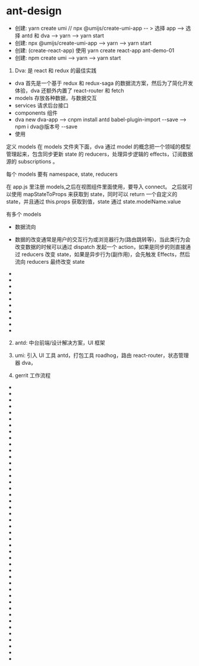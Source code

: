 <!--
 * @Author: your name
 * @Date: 2021-11-22 16:51:20
 * @LastEditTime: 2021-12-02 12:52:20
 * @LastEditors: Please set LastEditors
 * @Description: 打开koroFileHeader查看配置 进行设置: https://github.com/OBKoro1/koro1FileHeader/wiki/%E9%85%8D%E7%BD%AE
 * @FilePath: \Front-end development learning\document\notes\study notes\react\ant-design\ant.md
-->

# ant-design

- 创建: yarn create umi // npx @umijs/create-umi-app -- > 选择 app --> 选择 antd 和 dva --> yarn --> yarn start
- 创建: npx @umijs/create-umi-app --> yarn --> yarn start
- 创建: (create-react-app) 使用 yarn create react-app ant-demo-01
- 创建: npm create umi --> yarn --> yarn start

1. Dva: 是 react 和 redux 的最佳实践

- dva 首先是一个基于 redux 和 redux-saga 的数据流方案，然后为了简化开发体验，dva 还额外内置了 react-router 和 fetch
- models 存放各种数据，与数据交互
- services 请求后台接口
- components 组件
- dva new dva-app --> cnpm install antd babel-plugin-import --save --> npm i dva@版本号 --save
- 使用

定义 models 在 models 文件夹下面，dva 通过 model 的概念把一个领域的模型管理起来，包含同步更新 state 的 reducers，处理异步逻辑的 effects，订阅数据源的 subscriptions 。

每个 models 要有 namespace, state, reducers

在 app.js 里注册 models,之后在视图组件里面使用，要导入 connect。
之后就可以使用 mapStateToProps 来获取到 state，同时可以 return 一个自定义的 state，并且通过 this.props 获取到值，state 通过 state.modelName.value

有多个 models

- 数据流向
- 数据的改变通常是用户的交互行为或浏览器行为(路由跳转等)，当此类行为会改变数据的时候可以通过 dispatch 发起一个 action，如果是同步的则直接通过 reducers 改变 state，如果是异步行为(副作用)，会先触发 Effects，然后流向 reducers 最终改变 state

-
-
-
-
-
-
-
-
-
-

2. antd: 中台前端/设计解决方案，UI 框架
3. umi: 引入 UI 工具 antd，打包工具 roadhog，路由 react-router，状态管理器 dva，

4. gerrit 工作流程

-
-
-
-
-
-
-
-
-
-
-
-
-
-
-
-
-
-
-
-
-
-
-
-
-
-
-
-
-
-
-
-
-
-
-
-
-
-
-
-
-
-
-
-
